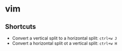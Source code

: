 # vim

## Shortcuts

- Convert a vertical split to a horizontal split: `ctrl+w J`
- Convert a horizontal split ot a vertical split: `ctrl+w H`
